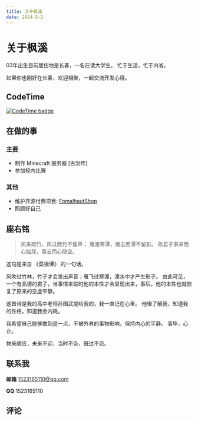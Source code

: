 ```yaml
---
title: 关于枫溪
date: 2024-5-2
---
```

# 关于枫溪

03年出生目前居住地是长春，一名在读大学生。 忙于生活，忙于内省。

如果你也刚好在长春，欢迎相聚，一起交流开发心得。

## CodeTime
[![CodeTime badge](https://img.shields.io/endpoint?style=social&url=https%3A%2F%2Fapi.codetime.dev%2Fshield%3Fid%3D21801%26project%3D%26in%3D0)](https://codetime.dev)


## 在做的事

### 主要

- 制作 Minecraft 服务器 [古剑传]
- 参加校内比赛

### 其他

- 维护开源付费项目: [FomalhautShop](https://www.minebbs.com/resources/fomalhautshop.7738/)
- 照顾好自己


## 座右铭

> 风来疏竹，风过而竹不留声； 雁渡寒潭，雁去而潭不留影。 故君子事来而心始现，事去而心随空。

这句是来自 《菜根谭》 的一句话。

风吹过竹林，竹子才会发出声音；雁飞过寒潭，潭水中才产生影子。 由此可见，一个有品德的君子，当事情来临时他的本性才会显现出来，事后，他的本性也就恢复了原来的空虚平静。

这首诗是我的高中老师孙国武提给我的，我一直记在心里。 他很了解我，知道我的性格，知道我会内耗。

我希望自己能够做到这一点，不被外界的事物影响，保持内心的平静。 事毕，心止。

物来顺应，未来不迎，当时不杂，既过不恋。

## 联系我

**邮箱** 1523165110@qq.com

**QQ** 1523165110

## 评论

<br/>

<comments/>

<script setup>

import Comments from '../../compose/Comments.vue'

</script>

